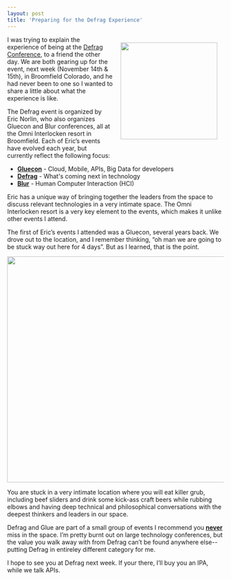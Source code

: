 ```yaml
---
layout: post
title: 'Preparing for the Defrag Experience'
---
```

<p><a href="http://defragcon.com/"><img style="padding: 15px;" src="https://s3.amazonaws.com/kinlane-productions/events/defrag-2012/Defrag-2012-Conference.png" alt="" width="225" align="right" /></a></p>
<p>I was trying to explain the experience of being at the <a href="http://defragcon.com/">Defrag Conference</a>, to a friend&nbsp;the other day.  We are both gearing up for the event, next week (November 14th &amp; 15th), in Broomfield Colorado, and he had never been to one so I wanted to share a little about what the experience is like.</p>
<p>The Defrag event is organized by Eric Norlin, who also organizes Gluecon and Blur conferences, all at the Omni Interlocken resort in Broomfield.  Each of Eric&rsquo;s events have evolved each year, but currently reflect the following focus:</p>
<ul class="mainlist">
<li><strong><a href="http://gluecon.com/2012/">Gluecon</a></strong> - Cloud, Mobile, APIs, Big Data for developers</li>
<li><strong><a href="http://defragcon.com/">Defrag</a></strong> - What's coming next  in technology</li>
<li><strong><a href="http://www.blurcon.com/">Blur</a></strong> - Human Computer Interaction (HCI)</li>
</ul>
<p>Eric has a unique way of bringing together the leaders from the space to discuss relevant technologies in a very intimate space.  The Omni Interlocken resort is a very key element to the events, which makes it unlike other events I attend.</p>
<p>The first of Eric&rsquo;s events I attended was a Gluecon, several years back.  We drove out to the location, and I remember thinking, &ldquo;oh man we are going to be stuck way out here for 4 days&rdquo;.  But as I learned, that is the point.</p>
<p><img style="display: block; margin-left: auto; margin-right: auto;" src="https://s3.amazonaws.com/kinlane-productions/events/defrag-2012/Omni-Interlocken.png" alt="" width="525" /></p>
<p>You are stuck in a very intimate location where you will eat killer grub, including beef sliders and drink some kick-ass craft beers while rubbing elbows and having deep technical and philosophical conversations with the deepest thinkers and leaders in our space.</p>
<p>Defrag and Glue are part of a small group of events I recommend you <strong><span style="text-decoration: underline;">never</span></strong> miss in the space.  I&rsquo;m pretty burnt out on large technology conferences, but the value you walk away with from Defrag can&rsquo;t be found anywhere else--putting Defrag in entireley different category for me.</p>
<p>I hope to see you at Defrag next week. If your there, I&rsquo;ll buy you an IPA, while we talk APIs.</p>